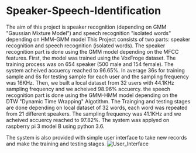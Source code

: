 # Speaker-Speech-Identification
The aim of this project is speaker recognition (depending on GMM "Gaussian Mixture Model") and speech recognition "isolated words" depending on HMM-GMM model
This Project consists of two parts: speaker recognition and speech recognition (isolated words).
The speaker recognition part is done using the GMM model depending on the MFCC features. First, the model was trained using the VoxFroge dataset. The training process was on 654 speaker (500 male and 154 female). The system acheived accuercy reached to 96.65%. In average 36s for training sample and 6s for testing sample for each user and the sampling frequency was 16KHz. Then, we built a local dataset from 32 users with 44.1KHz sampling frequency and we acheived 98.96% accuercy.
the speech recognition part is done using the GMM-HMM model depending on the DTW "Dynamic Time Wrapping" Algotithm. The Trainging and testing stages are done depending on local dataset of 32 words, each word was repeated from 21 different speakers. The sampling frequency was 41.1KHz and we acheived accuercy reached to 97.82%.
The system was applyed on raspberry pi 3 model B using python 3.6.

The system is also provided with simple user interface to take new records and make the training and testing stages.
![User_Interface](https://user-images.githubusercontent.com/110384824/187791618-03d42830-21f5-4516-b4c1-d7d859cef086.png)
